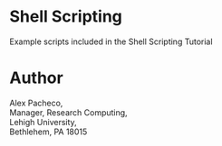 # Shell Scripting
Example scripts included in the Shell Scripting Tutorial

# Author
Alex Pacheco,  
Manager, Research Computing,  
Lehigh University,  
Bethlehem, PA 18015



